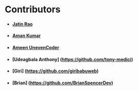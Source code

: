 # Contributors

- #### [Jatin Rao](https://github.com/jatin2003)
- #### [Aman Kumar](https://github.com/amankr1619)
- #### [Ameen UnevenCoder](https://github.com/UnevenCoder)
- #### [Udeagbala Anthony] (https://github.com/tony-medici)
- #### [Giri] (https://github.com/giribabuweb)
- #### [Brian] (https://github.com/BrianSpencerDev)
